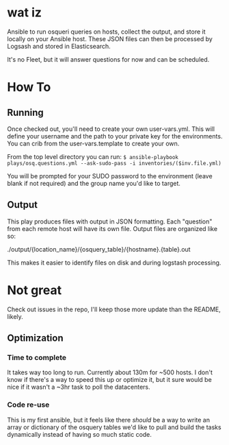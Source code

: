 # wat iz
Ansible to run osqueri queries on hosts, collect the output, and store it locally on your Ansible host. These JSON files can then be processed by Logsash and stored in Elasticsearch.

It's no Fleet, but it will answer questions for now and can be scheduled.

# How To
## Running
Once checked out, you'll need to create your own user-vars.yml. This will define your username and the path to your private key for the environments. You can crib from the user-vars.template to create your own.

From the top level directory you can run:
`$ ansible-playbook plays/osq.questions.yml --ask-sudo-pass -i inventories/($inv.file.yml)`

You will be prompted for your SUDO password to the environment (leave blank if not required) and the group name you'd like to target.

## Output
This play produces files with output in JSON formatting. Each "question" from each remote host will have its own file. Output files are organized like so:

./output/{location_name}/{osquery_table}/{hostname}.{table}.out

This makes it easier to identify files on disk and during logstash processing.

# Not great
Check out issues in the repo, I'll keep those more update than the README, likely.

## Optimization 
### Time to complete
It takes way too long to run. Currently about 130m for ~500 hosts. I don't know if there's a way to speed this up or optimize it, but it sure would be nice if it wasn't a ~3hr task to poll the datacenters.

### Code re-use
This is my first ansible, but it feels like there *should* be a way to write an array or dictionary of the osquery tables we'd like to pull and build the tasks dynamically instead of having so much static code.

